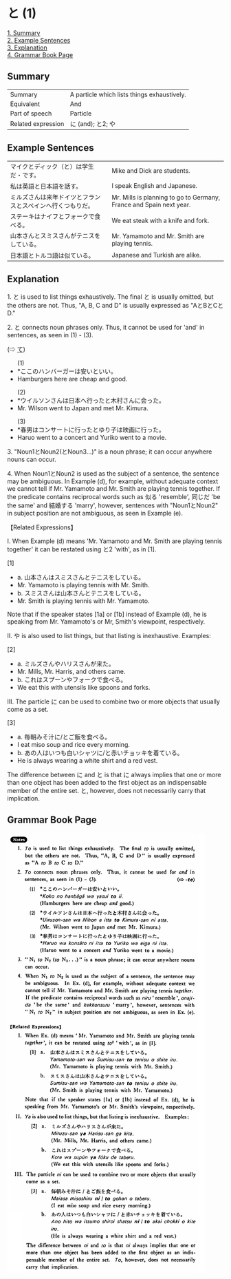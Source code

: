 # と (1)

[1. Summary](#summary)<br>
[2. Example Sentences](#example-sentences)<br>
[3. Explanation](#explanation)<br>
[4. Grammar Book Page](#grammar-book-page)<br>


## Summary

<table><tr>   <td>Summary</td>   <td>A particle which lists things exhaustively.</td></tr><tr>   <td>Equivalent</td>   <td>And</td></tr><tr>   <td>Part of speech</td>   <td>Particle</td></tr><tr>   <td>Related expression</td>   <td>に (and); と2; や</td></tr></table>

## Example Sentences

<table><tr>   <td>マイクとディック（と）は学生だ・です。</td>   <td>Mike and Dick are students.</td></tr><tr>   <td>私は英語と日本語を話す。</td>   <td>I speak English and Japanese.</td></tr><tr>   <td>ミルズさんは来年ドイツとフランスとスペインへ行くつもりだ。</td>   <td>Mr. Mills is planning to go to Germany, France and Spain next year.</td></tr><tr>   <td>ステーキはナイフとフォークで食べる。</td>   <td>We eat steak with a knife and fork.</td></tr><tr>   <td>山本さんとスミスさんがテニスをしている。</td>   <td>Mr. Yamamoto and Mr. Smith are playing tennis.</td></tr><tr>   <td>日本語とトルコ語は似ている。</td>   <td>Japanese and Turkish are alike.</td></tr></table>

## Explanation

<p>1. <span class="cloze">と</span> is used to list things exhaustively. The final <span class="cloze">と</span> is usually omitted, but the others are not. Thus, "A, B, C and D" is usually expressed as "A<span class="cloze">と</span>B<span class="cloze">と</span>C<span class="cloze">と</span>D."</p>  <p>2. <span class="cloze">と</span> connects noun phrases only. Thus, it cannot be used for 'and' in sentences, as seen in (1) - (3).</p>  <p>(⇨ <a href="#㊦ て">て</a>)</p>  <ul>(1) <li>*ここのハンバーガーは安い<span class="cloze">と</span>いい。</li> <li>Hamburgers here are cheap and good.</li> </ul>  <ul>(2) <li>*ウイルソンさんは日本へ行った<span class="cloze">と</span>木村さんに会った。</li> <li>Mr. Wilson went to Japan and met Mr. Kimura.</li> </ul>  <ul>(3) <li>*春男はコンサートに行った<span class="cloze">と</span>ゆり子は映画に行った。</li> <li>Haruo went to a concert and Yuriko went to a movie.</li> </ul>  <p>3.  "Noun1<span class="cloze">と</span>Noun2(<span class="cloze">と</span>Noun3...)" is a noun phrase; it can occur anywhere nouns can occur.</p>  <p>4. When Noun1<span class="cloze">と</span>Noun2 is used as the subject of a sentence, the sentence may be ambiguous. In Example (d), for example, without adequate context we cannot tell if Mr. Yamamoto and Mr. Smith are playing tennis together. If the predicate contains reciprocal words such as 似る 'resemble', 同じだ 'be the same' and 結婚する 'marry', however, sentences with "Noun1<span class="cloze">と</span>Noun2" in subject position are not ambiguous, as seen in Example (e).</p>  <p>【Related Expressions】</p>  <p>I. When Example (d) means 'Mr. Yamamoto and Mr. Smith are playing tennis together' it can be restated using と2 'with', as in [1].</p>  <p>[1]</p>  <ul> <li>a. 山本さんはスミスさんとテニスをしている。</li> <li>Mr. Yamamoto is playing tennis with Mr. Smith.</li> <div class="divide"></div> <li>b. スミスさんは山本さんとテニスをしている。</li> <li>Mr. Smith is playing tennis with Mr. Yamamoto.</li> </ul>  <p>Note that if the speaker states [1a] or [1b] instead of Example (d), he is speaking from Mr. Yamamoto's or Mr, Smith's viewpoint, respectively.</p>  <p>II. や is also used to list things, but that listing is inexhaustive. Examples:</p>  <p>[2]</p>  <ul> <li>a. ミルズさんやハリスさんが来た。</li> <li>Mr. Mills, Mr. Harris, and others came.</li> <div class="divide"></div> <li>b. これはスプーンやフォークで食べる。</li> <li>We eat this with utensils like spoons and forks.</li> </ul>  <p>III. The particle に can be used to combine two or more objects that usually come as a set.</p>  <p>[3]</p>  <ul> <li>a. 毎朝みそ汁に/<span class="cloze">と</span>ご飯を食べる。</li> <li>I eat miso soup and rice every morning.</li> <div class="divide"></div> <li>b. あの人はいつも白いシャツに/<span class="cloze">と</span>赤いチョッキを着ている。</li> <li>He is always wearing a white shirt and a red vest.</li> </ul>  <p>The difference between に and <span class="cloze">と</span> is that に always implies that one or more than one object has been added to the first object as an indispensable member of the entire set. <span class="cloze">と</span>, however, does not necessarily carry that implication.</p>

## Grammar Book Page

![](../img/Basicと.png)


